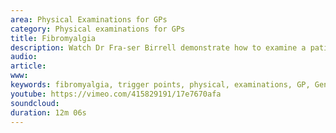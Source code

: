 ```yaml
---
area: Physical Examinations for GPs
category: Physical examinations for GPs
title: Fibromyalgia
description: Watch Dr Fra-ser Birrell demonstrate how to examine a patient with suspected fi-bromyalgia
audio: 
article: 
www: 
keywords: fibromyalgia, trigger points, physical, examinations, GP, General practice, Fraser Birrell, Keith Birrell, Richard Shelley, functional illness
youtube: https://vimeo.com/415829191/17e7670afa
soundcloud: 
duration: 12m 06s
---
```

